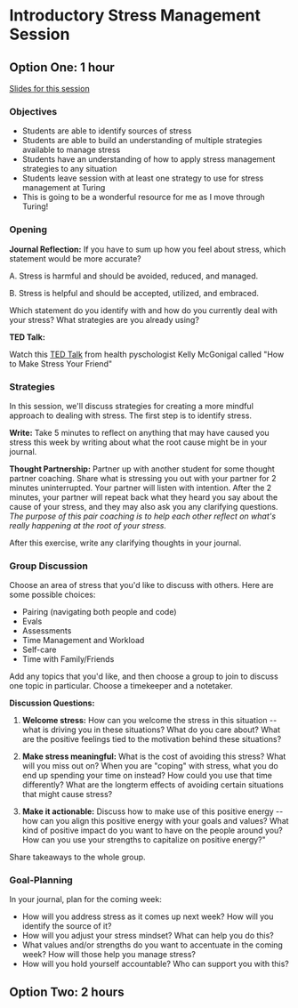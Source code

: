 # Introductory Stress Management Session

## Option One: 1 hour

[Slides for this session](https://docs.google.com/presentation/d/1Fl4QndmeBU1qunfZ7VowMiBGTAQylYtQxTrrOiUuz5k/edit?usp=sharing)

### Objectives

* Students are able to identify sources of stress
* Students are able to build an understanding of multiple strategies available to manage stress
* Students have an understanding of how to apply stress management strategies to any situation
* Students leave session with at least one strategy to use for stress management at Turing
* This is going to be a wonderful resource for me as I move through Turing!
### Opening

**Journal Reflection:**
If you have to sum up how you feel about stress, which statement would be more accurate?

  A. Stress is harmful and should be avoided, reduced, and managed.

  B. Stress is helpful and should be accepted, utilized, and embraced.

Which statement do you identify with and how do you currently deal with your stress? What strategies are you already using?

**TED Talk:**

Watch this [TED Talk](http://www.ted.com/talks/kelly_mcgonigal_how_to_make_stress_your_friend?language=en) from health pyschologist Kelly McGonigal called "How to Make Stress Your Friend"

### Strategies
In this session, we'll discuss strategies for creating a more mindful approach to dealing with stress. The first step is to identify stress.

**Write:**
Take 5 minutes to reflect on anything that may have caused you stress this week by writing about what the root cause might be in your journal.

**Thought Partnership:**
Partner up with another student for some thought partner coaching. Share what is stressing you out with your partner for 2 minutes uninterrupted. Your partner will listen with intention. After the 2 minutes, your partner will repeat back what they heard you say about the cause of your stress, and they may also ask you any clarifying questions. *The purpose of this pair coaching is to help each other reflect on what's really happening at the root of your stress.*

After this exercise, write any clarifying thoughts in your journal.

### Group Discussion
Choose an area of stress that you'd like to discuss with others. Here are some possible choices:

* Pairing (navigating both people and code)
* Evals
* Assessments
* Time Management and Workload
* Self-care
* Time with Family/Friends

Add any topics that you'd like, and then choose a group to join to discuss one topic in particular. Choose a timekeeper and a notetaker.

**Discussion Questions:**

1. **Welcome stress:** How can you welcome the stress in this situation -- what is driving you in these situations? What do you care about? What are the positive feelings tied to the motivation behind these situations?

2. **Make stress meaningful:** What is the cost of avoiding this stress? What will you miss out on? When you are "coping" with stress, what you do end up spending your time on instead? How could you use that time differently? What are the longterm effects of avoiding certain situations that might cause stress?

3. **Make it actionable:** Discuss how to make use of this positive energy -- how can you align this positive energy with your goals and values? What kind of positive impact do you want to have on the people around you? How can you use your strengths to capitalize on positive energy?"  

Share takeaways to the whole group.

### Goal-Planning
In your journal, plan for the coming week:

* How will you address stress as it comes up next week? How will you identify the source of it?
* How will you adjust your stress mindset? What can help you do this?
* What values and/or strengths do you want to accentuate in the coming week? How will those help you manage stress?
* How will you hold yourself accountable? Who can support you with this?


## Option Two: 2 hours
